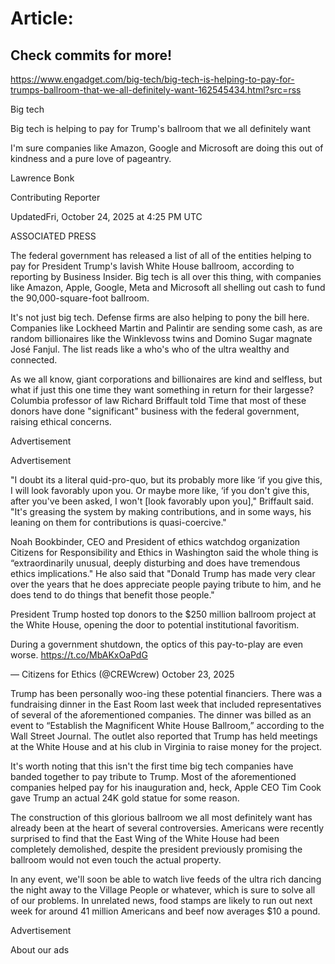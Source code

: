 # Article:

## Check commits for more!
https://www.engadget.com/big-tech/big-tech-is-helping-to-pay-for-trumps-ballroom-that-we-all-definitely-want-162545434.html?src=rss

Big tech

Big tech is helping to pay for Trump's ballroom that we all definitely want

I'm sure companies like Amazon, Google and Microsoft are doing this out of kindness and a pure love of pageantry.

Lawrence Bonk

Contributing Reporter

UpdatedFri, October 24, 2025 at 4:25 PM UTC

ASSOCIATED PRESS

The federal government has released a list of all of the entities helping to pay for President Trump's lavish White House ballroom, according to reporting by Business Insider. Big tech is all over this thing, with companies like Amazon, Apple, Google, Meta and Microsoft all shelling out cash to fund the 90,000-square-foot ballroom.

It's not just big tech. Defense firms are also helping to pony the bill here. Companies like Lockheed Martin and Palintir are sending some cash, as are random billionaires like the Winklevoss twins and Domino Sugar magnate José Fanjul. The list reads like a who's who of the ultra wealthy and connected.

As we all know, giant corporations and billionaires are kind and selfless, but what if just this one time they want something in return for their largesse? Columbia professor of law Richard Briffault told Time that most of these donors have done "significant" business with the federal government, raising ethical concerns.

Advertisement

Advertisement

"I doubt its a literal quid-pro-quo, but its probably more like ‘if you give this, I will look favorably upon you. Or maybe more like, ‘if you don't give this, after you've been asked, I won't [look favorably upon you]," Briffault said. "It's greasing the system by making contributions, and in some ways, his leaning on them for contributions is quasi-coercive."

Noah Bookbinder, CEO and President of ethics watchdog organization Citizens for Responsibility and Ethics in Washington said the whole thing is “extraordinarily unusual, deeply disturbing and does have tremendous ethics implications." He also said that "Donald Trump has made very clear over the years that he does appreciate people paying tribute to him, and he does tend to do things that benefit those people."

President Trump hosted top donors to the $250 million ballroom project at the White House, opening the door to potential institutional favoritism.

During a government shutdown, the optics of this pay-to-play are even worse. https://t.co/MbAKxOaPdG

— Citizens for Ethics (@CREWcrew) October 23, 2025

Trump has been personally woo-ing these potential financiers. There was a fundraising dinner in the East Room last week that included representatives of several of the aforementioned companies. The dinner was billed as an event to “Establish the Magnificent White House Ballroom,” according to the Wall Street Journal. The outlet also reported that Trump has held meetings at the White House and at his club in Virginia to raise money for the project.

It's worth noting that this isn't the first time big tech companies have banded together to pay tribute to Trump. Most of the aforementioned companies helped pay for his inauguration and, heck, Apple CEO Tim Cook gave Trump an actual 24K gold statue for some reason.

The construction of this glorious ballroom we all most definitely want has already been at the heart of several controversies. Americans were recently surprised to find that the East Wing of the White House had been completely demolished, despite the president previously promising the ballroom would not even touch the actual property.

In any event, we'll soon be able to watch live feeds of the ultra rich dancing the night away to the Village People or whatever, which is sure to solve all of our problems. In unrelated news, food stamps are likely to run out next week for around 41 million Americans and beef now averages $10 a pound.

Advertisement

About our ads